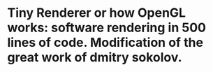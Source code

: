 # Tiny Renderer or how OpenGL works: software rendering in 500 lines of code. Modification of the great work of dmitry sokolov.

